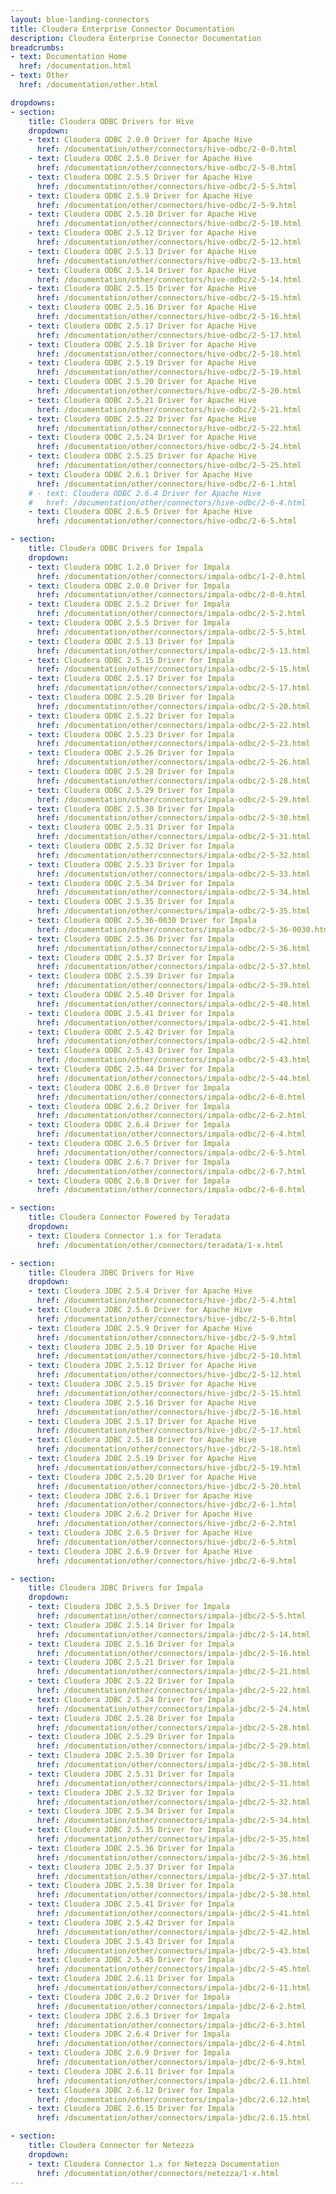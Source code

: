 ```yaml
---
layout: blue-landing-connectors
title: Cloudera Enterprise Connector Documentation
description: Cloudera Enterprise Connector Documentation
breadcrumbs:
- text: Documentation Home
  href: /documentation.html
- text: Other
  href: /documentation/other.html

dropdowns:
- section:
    title: Cloudera ODBC Drivers for Hive
    dropdown:
    - text: Cloudera ODBC 2.0.0 Driver for Apache Hive
      href: /documentation/other/connectors/hive-odbc/2-0-0.html
    - text: Cloudera ODBC 2.5.0 Driver for Apache Hive
      href: /documentation/other/connectors/hive-odbc/2-5-0.html
    - text: Cloudera ODBC 2.5.5 Driver for Apache Hive
      href: /documentation/other/connectors/hive-odbc/2-5-5.html
    - text: Cloudera ODBC 2.5.9 Driver for Apache Hive
      href: /documentation/other/connectors/hive-odbc/2-5-9.html
    - text: Cloudera ODBC 2.5.10 Driver for Apache Hive
      href: /documentation/other/connectors/hive-odbc/2-5-10.html
    - text: Cloudera ODBC 2.5.12 Driver for Apache Hive
      href: /documentation/other/connectors/hive-odbc/2-5-12.html
    - text: Cloudera ODBC 2.5.13 Driver for Apache Hive
      href: /documentation/other/connectors/hive-odbc/2-5-13.html
    - text: Cloudera ODBC 2.5.14 Driver for Apache Hive
      href: /documentation/other/connectors/hive-odbc/2-5-14.html
    - text: Cloudera ODBC 2.5.15 Driver for Apache Hive
      href: /documentation/other/connectors/hive-odbc/2-5-15.html
    - text: Cloudera ODBC 2.5.16 Driver for Apache Hive
      href: /documentation/other/connectors/hive-odbc/2-5-16.html
    - text: Cloudera ODBC 2.5.17 Driver for Apache Hive
      href: /documentation/other/connectors/hive-odbc/2-5-17.html
    - text: Cloudera ODBC 2.5.18 Driver for Apache Hive
      href: /documentation/other/connectors/hive-odbc/2-5-18.html
    - text: Cloudera ODBC 2.5.19 Driver for Apache Hive
      href: /documentation/other/connectors/hive-odbc/2-5-19.html
    - text: Cloudera ODBC 2.5.20 Driver for Apache Hive
      href: /documentation/other/connectors/hive-odbc/2-5-20.html
    - text: Cloudera ODBC 2.5.21 Driver for Apache Hive
      href: /documentation/other/connectors/hive-odbc/2-5-21.html
    - text: Cloudera ODBC 2.5.22 Driver for Apache Hive
      href: /documentation/other/connectors/hive-odbc/2-5-22.html
    - text: Cloudera ODBC 2.5.24 Driver for Apache Hive
      href: /documentation/other/connectors/hive-odbc/2-5-24.html
    - text: Cloudera ODBC 2.5.25 Driver for Apache Hive
      href: /documentation/other/connectors/hive-odbc/2-5-25.html
    - text: Cloudera ODBC 2.6.1 Driver for Apache Hive
      href: /documentation/other/connectors/hive-odbc/2-6-1.html
    # - text: Cloudera ODBC 2.6.4 Driver for Apache Hive
    #   href: /documentation/other/connectors/hive-odbc/2-6-4.html
    - text: Cloudera ODBC 2.6.5 Driver for Apache Hive
      href: /documentation/other/connectors/hive-odbc/2-6-5.html

- section:
    title: Cloudera ODBC Drivers for Impala
    dropdown:
    - text: Cloudera ODBC 1.2.0 Driver for Impala
      href: /documentation/other/connectors/impala-odbc/1-2-0.html
    - text: Cloudera ODBC 2.0.0 Driver for Impala
      href: /documentation/other/connectors/impala-odbc/2-0-0.html
    - text: Cloudera ODBC 2.5.2 Driver for Impala
      href: /documentation/other/connectors/impala-odbc/2-5-2.html
    - text: Cloudera ODBC 2.5.5 Driver for Impala
      href: /documentation/other/connectors/impala-odbc/2-5-5.html
    - text: Cloudera ODBC 2.5.13 Driver for Impala
      href: /documentation/other/connectors/impala-odbc/2-5-13.html
    - text: Cloudera ODBC 2.5.15 Driver for Impala
      href: /documentation/other/connectors/impala-odbc/2-5-15.html
    - text: Cloudera ODBC 2.5.17 Driver for Impala
      href: /documentation/other/connectors/impala-odbc/2-5-17.html
    - text: Cloudera ODBC 2.5.20 Driver for Impala
      href: /documentation/other/connectors/impala-odbc/2-5-20.html
    - text: Cloudera ODBC 2.5.22 Driver for Impala
      href: /documentation/other/connectors/impala-odbc/2-5-22.html
    - text: Cloudera ODBC 2.5.23 Driver for Impala
      href: /documentation/other/connectors/impala-odbc/2-5-23.html
    - text: Cloudera ODBC 2.5.26 Driver for Impala
      href: /documentation/other/connectors/impala-odbc/2-5-26.html
    - text: Cloudera ODBC 2.5.28 Driver for Impala
      href: /documentation/other/connectors/impala-odbc/2-5-28.html
    - text: Cloudera ODBC 2.5.29 Driver for Impala
      href: /documentation/other/connectors/impala-odbc/2-5-29.html
    - text: Cloudera ODBC 2.5.30 Driver for Impala
      href: /documentation/other/connectors/impala-odbc/2-5-30.html
    - text: Cloudera ODBC 2.5.31 Driver for Impala
      href: /documentation/other/connectors/impala-odbc/2-5-31.html
    - text: Cloudera ODBC 2.5.32 Driver for Impala
      href: /documentation/other/connectors/impala-odbc/2-5-32.html
    - text: Cloudera ODBC 2.5.33 Driver for Impala
      href: /documentation/other/connectors/impala-odbc/2-5-33.html
    - text: Cloudera ODBC 2.5.34 Driver for Impala
      href: /documentation/other/connectors/impala-odbc/2-5-34.html
    - text: Cloudera ODBC 2.5.35 Driver for Impala
      href: /documentation/other/connectors/impala-odbc/2-5-35.html
    - text: Cloudera ODBC 2.5.36-0030 Driver for Impala
      href: /documentation/other/connectors/impala-odbc/2-5-36-0030.html
    - text: Cloudera ODBC 2.5.36 Driver for Impala
      href: /documentation/other/connectors/impala-odbc/2-5-36.html
    - text: Cloudera ODBC 2.5.37 Driver for Impala
      href: /documentation/other/connectors/impala-odbc/2-5-37.html
    - text: Cloudera ODBC 2.5.39 Driver for Impala
      href: /documentation/other/connectors/impala-odbc/2-5-39.html
    - text: Cloudera ODBC 2.5.40 Driver for Impala
      href: /documentation/other/connectors/impala-odbc/2-5-40.html
    - text: Cloudera ODBC 2.5.41 Driver for Impala
      href: /documentation/other/connectors/impala-odbc/2-5-41.html
    - text: Cloudera ODBC 2.5.42 Driver for Impala
      href: /documentation/other/connectors/impala-odbc/2-5-42.html
    - text: Cloudera ODBC 2.5.43 Driver for Impala
      href: /documentation/other/connectors/impala-odbc/2-5-43.html
    - text: Cloudera ODBC 2.5.44 Driver for Impala
      href: /documentation/other/connectors/impala-odbc/2-5-44.html
    - text: Cloudera ODBC 2.6.0 Driver for Impala
      href: /documentation/other/connectors/impala-odbc/2-6-0.html
    - text: Cloudera ODBC 2.6.2 Driver for Impala
      href: /documentation/other/connectors/impala-odbc/2-6-2.html
    - text: Cloudera ODBC 2.6.4 Driver for Impala
      href: /documentation/other/connectors/impala-odbc/2-6-4.html
    - text: Cloudera ODBC 2.6.5 Driver for Impala
      href: /documentation/other/connectors/impala-odbc/2-6-5.html
    - text: Cloudera ODBC 2.6.7 Driver for Impala
      href: /documentation/other/connectors/impala-odbc/2-6-7.html
    - text: Cloudera ODBC 2.6.8 Driver for Impala
      href: /documentation/other/connectors/impala-odbc/2-6-8.html

- section:
    title: Cloudera Connector Powered by Teradata
    dropdown:
    - text: Cloudera Connector 1.x for Teradata
      href: /documentation/other/connectors/teradata/1-x.html

- section:
    title: Cloudera JDBC Drivers for Hive
    dropdown:
    - text: Cloudera JDBC 2.5.4 Driver for Apache Hive
      href: /documentation/other/connectors/hive-jdbc/2-5-4.html
    - text: Cloudera JDBC 2.5.6 Driver for Apache Hive
      href: /documentation/other/connectors/hive-jdbc/2-5-6.html
    - text: Cloudera JDBC 2.5.9 Driver for Apache Hive
      href: /documentation/other/connectors/hive-jdbc/2-5-9.html
    - text: Cloudera JDBC 2.5.10 Driver for Apache Hive
      href: /documentation/other/connectors/hive-jdbc/2-5-10.html
    - text: Cloudera JDBC 2.5.12 Driver for Apache Hive
      href: /documentation/other/connectors/hive-jdbc/2-5-12.html
    - text: Cloudera JDBC 2.5.15 Driver for Apache Hive
      href: /documentation/other/connectors/hive-jdbc/2-5-15.html
    - text: Cloudera JDBC 2.5.16 Driver for Apache Hive
      href: /documentation/other/connectors/hive-jdbc/2-5-16.html
    - text: Cloudera JDBC 2.5.17 Driver for Apache Hive
      href: /documentation/other/connectors/hive-jdbc/2-5-17.html
    - text: Cloudera JDBC 2.5.18 Driver for Apache Hive
      href: /documentation/other/connectors/hive-jdbc/2-5-18.html
    - text: Cloudera JDBC 2.5.19 Driver for Apache Hive
      href: /documentation/other/connectors/hive-jdbc/2-5-19.html
    - text: Cloudera JDBC 2.5.20 Driver for Apache Hive
      href: /documentation/other/connectors/hive-jdbc/2-5-20.html
    - text: Cloudera JDBC 2.6.1 Driver for Apache Hive
      href: /documentation/other/connectors/hive-jdbc/2-6-1.html
    - text: Cloudera JDBC 2.6.2 Driver for Apache Hive
      href: /documentation/other/connectors/hive-jdbc/2-6-2.html
    - text: Cloudera JDBC 2.6.5 Driver for Apache Hive
      href: /documentation/other/connectors/hive-jdbc/2-6-5.html
    - text: Cloudera JDBC 2.6.9 Driver for Apache Hive
      href: /documentation/other/connectors/hive-jdbc/2-6-9.html

- section:
    title: Cloudera JDBC Drivers for Impala
    dropdown:
    - text: Cloudera JDBC 2.5.5 Driver for Impala
      href: /documentation/other/connectors/impala-jdbc/2-5-5.html
    - text: Cloudera JDBC 2.5.14 Driver for Impala
      href: /documentation/other/connectors/impala-jdbc/2-5-14.html
    - text: Cloudera JDBC 2.5.16 Driver for Impala
      href: /documentation/other/connectors/impala-jdbc/2-5-16.html
    - text: Cloudera JDBC 2.5.21 Driver for Impala
      href: /documentation/other/connectors/impala-jdbc/2-5-21.html
    - text: Cloudera JDBC 2.5.22 Driver for Impala
      href: /documentation/other/connectors/impala-jdbc/2-5-22.html
    - text: Cloudera JDBC 2.5.24 Driver for Impala
      href: /documentation/other/connectors/impala-jdbc/2-5-24.html
    - text: Cloudera JDBC 2.5.28 Driver for Impala
      href: /documentation/other/connectors/impala-jdbc/2-5-28.html
    - text: Cloudera JDBC 2.5.29 Driver for Impala
      href: /documentation/other/connectors/impala-jdbc/2-5-29.html
    - text: Cloudera JDBC 2.5.30 Driver for Impala
      href: /documentation/other/connectors/impala-jdbc/2-5-30.html
    - text: Cloudera JDBC 2.5.31 Driver for Impala
      href: /documentation/other/connectors/impala-jdbc/2-5-31.html
    - text: Cloudera JDBC 2.5.32 Driver for Impala
      href: /documentation/other/connectors/impala-jdbc/2-5-32.html
    - text: Cloudera JDBC 2.5.34 Driver for Impala
      href: /documentation/other/connectors/impala-jdbc/2-5-34.html
    - text: Cloudera JDBC 2.5.35 Driver for Impala
      href: /documentation/other/connectors/impala-jdbc/2-5-35.html
    - text: Cloudera JDBC 2.5.36 Driver for Impala
      href: /documentation/other/connectors/impala-jdbc/2-5-36.html
    - text: Cloudera JDBC 2.5.37 Driver for Impala
      href: /documentation/other/connectors/impala-jdbc/2-5-37.html
    - text: Cloudera JDBC 2.5.38 Driver for Impala
      href: /documentation/other/connectors/impala-jdbc/2-5-38.html
    - text: Cloudera JDBC 2.5.41 Driver for Impala
      href: /documentation/other/connectors/impala-jdbc/2-5-41.html
    - text: Cloudera JDBC 2.5.42 Driver for Impala
      href: /documentation/other/connectors/impala-jdbc/2-5-42.html
    - text: Cloudera JDBC 2.5.43 Driver for Impala
      href: /documentation/other/connectors/impala-jdbc/2-5-43.html
    - text: Cloudera JDBC 2.5.45 Driver for Impala
      href: /documentation/other/connectors/impala-jdbc/2-5-45.html
    - text: Cloudera JDBC 2.6.11 Driver for Impala
      href: /documentation/other/connectors/impala-jdbc/2-6-11.html
    - text: Cloudera JDBC 2.6.2 Driver for Impala
      href: /documentation/other/connectors/impala-jdbc/2-6-2.html
    - text: Cloudera JDBC 2.6.3 Driver for Impala
      href: /documentation/other/connectors/impala-jdbc/2-6-3.html
    - text: Cloudera JDBC 2.6.4 Driver for Impala
      href: /documentation/other/connectors/impala-jdbc/2-6-4.html
    - text: Cloudera JDBC 2.6.9 Driver for Impala
      href: /documentation/other/connectors/impala-jdbc/2-6-9.html
    - text: Cloudera JDBC 2.6.11 Driver for Impala
      href: /documentation/other/connectors/impala-jdbc/2.6.11.html
    - text: Cloudera JDBC 2.6.12 Driver for Impala
      href: /documentation/other/connectors/impala-jdbc/2.6.12.html
    - text: Cloudera JDBC 2.6.15 Driver for Impala
      href: /documentation/other/connectors/impala-jdbc/2.6.15.html

- section:
    title: Cloudera Connector for Netezza
    dropdown:
    - text: Cloudera Connector 1.x for Netezza Documentation
      href: /documentation/other/connectors/netezza/1-x.html
---
```

